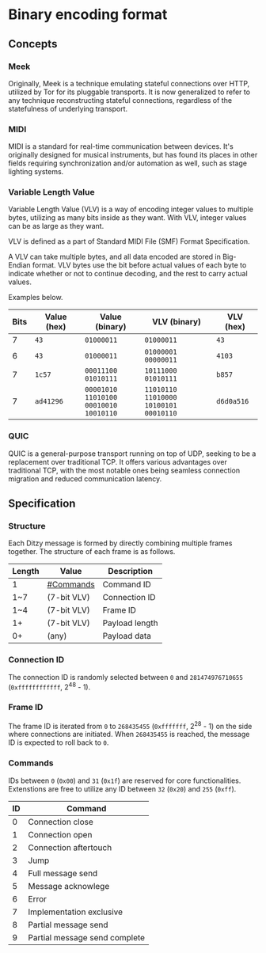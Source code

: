 # Binary encoding format
## Concepts
### Meek
Originally, Meek is a technique emulating stateful connections over HTTP, utilized by Tor for its pluggable transports. It is now generalized to refer to any technique reconstructing stateful connections, regardless of the statefulness of underlying transport.

### MIDI
MIDI is a standard for real-time communication between devices. It's originally designed for musical instruments, but has found its places in other fields requiring synchronization and/or automation as well, such as stage lighting systems.

### Variable Length Value
Variable Length Value (VLV) is a way of encoding integer values to multiple bytes, utilizing as many bits inside as they want. With VLV, integer values can be as large as they want.

VLV is defined as a part of Standard MIDI File (SMF) Format Specification.

A VLV can take multiple bytes, and all data encoded are stored in Big-Endian format. VLV bytes use the bit before actual values of each byte to indicate whether or not to continue decoding, and the rest to carry actual values.

Examples below.

| Bits | Value (hex) | Value (binary) | VLV (binary) | VLV (hex) |
| ---- | ----------- | -------------- | ------------ | --------- |
| 7    | `43` | `01000011` | `01000011` | `43` |
| 6    | `43` | `01000011` | `01000001 00000011` | `4103` |
| 7    | `1c57` | `00011100`<br/>`01010111` | `10111000`<br/>`01010111` | `b857` |
| 7    | `ad41296` | `00001010`<br/>`11010100`<br/>`00010010`<br/>`10010110` | `11010110`<br/>`11010000`<br/>`10100101`<br/>`00010110` | `d6d0a516` |

### QUIC
QUIC is a general-purpose transport running on top of UDP, seeking to be a replacement over traditional TCP. It offers various advantages over traditional TCP, with the most notable ones being seamless connection migration and reduced communication latency.

## Specification
### Structure
Each Ditzy message is formed by directly combining multiple frames together. The structure of each frame is as follows.

| Length | Value | Description |
| ------ | ----- | ----------- |
| 1 | [#Commands](#commands) | Command ID |
| 1~7 | (7-bit VLV) | Connection ID |
| 1~4 | (7-bit VLV) | Frame ID |
| 1+ | (7-bit VLV) | Payload length |
| 0+ | (any) | Payload data |

### Connection ID
The connection ID is randomly selected between `0` and `281474976710655` (`0xffffffffffff`, 2<sup>48</sup> - 1).

### Frame ID
The frame ID is iterated from `0` to `268435455` (`0xfffffff`, 2<sup>28</sup> - 1) on the side where connections are initiated. When `268435455` is reached, the message ID is expected to roll back to `0`.

### Commands
IDs between `0` (`0x00`) and `31` (`0x1f`) are reserved for core functionalities. Extenstions are free to utilize any ID between `32` (`0x20`) and `255` (`0xff`).

| ID | Command |
| -- | ------- |
| 0 | Connection close |
| 1 | Connection open |
| 2 | Connection aftertouch |
| 3 | Jump |
| 4 | Full message send |
| 5 | Message acknowlege |
| 6 | Error |
| 7 | Implementation exclusive |
| 8 | Partial message send |
| 9 | Partial message send complete |